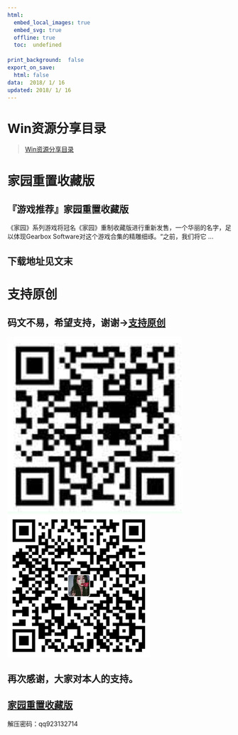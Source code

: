 ```yaml
---
html:
  embed_local_images: true
  embed_svg: true
  offline: true
  toc:  undefined

print_background:  false
export_on_save:
  html: false
data:  2018/ 1/ 16
updated: 2018/ 1/ 16
---
```


# Win资源分享目录

> [Win资源分享目录](https://blog.csdn.net/qq923132714/article/details/83108491 "Win资源分享目录")


# 家园重置收藏版

## 『游戏推荐』家园重置收藏版

 《家园》系列游戏将冠名《家园》重制收藏版进行重新发售，一个华丽的名字，足以体现Gearbox Software对这个游戏合集的精雕细琢。“之前，我们将它 ...

## 下载地址见文末

# 支持原创
## 码文不易，希望支持，谢谢->**[支持原创](http://blog.csdn.net/qq923132714/article/details/79399145)**
![微信支付](https://raw.githubusercontent.com/923132714/my_picture/master/blog/support/weixin.png)![微信支付](https://raw.githubusercontent.com/923132714/my_picture/master/blog/support/支付宝.png)
## 再次感谢，大家对本人的支持。



## [家园重置收藏版](http://u16848854.ctfile.net/fs/16848854-331436943 "家园重置收藏版")

解压密码：qq923132714

